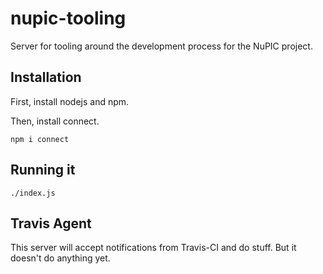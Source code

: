 nupic-tooling
=============

Server for tooling around the development process for the NuPIC project.

## Installation

First, install nodejs and npm.

Then, install connect.

	npm i connect

## Running it

	./index.js

## Travis Agent

This server will accept notifications from Travis-CI and do stuff. But it doesn't do anything yet.
